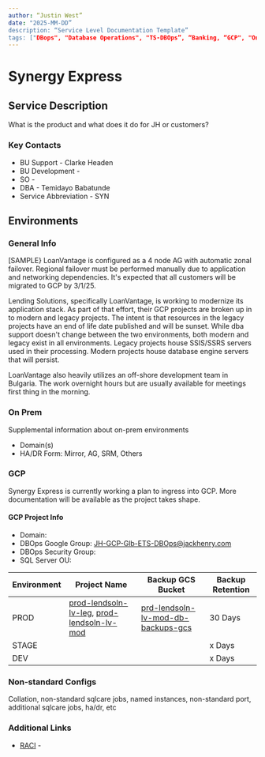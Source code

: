 ```yaml
---
author: “Justin West”
date: "2025-MM-DD”
description: “Service Level Documentation Template”
tags: ["DBops", "Database Operations", "TS-DBOps”, “Banking, “GCP", "On-prem", “Synergy Express”, “SYN”, "SYNEX", "SYN-EX"]
---
```

# Synergy Express

## Service Description
What is the product and what does it do for JH or customers?

### Key Contacts
* BU Support - Clarke Headen
* BU Development - 
* SO - 
* DBA - Temidayo Babatunde
* Service Abbreviation - SYN


## Environments


### General Info
[SAMPLE} LoanVantage is configured as a 4 node AG with automatic zonal failover.  Regional failover must be performed manually due to application and networking dependencies.  It's expected that all customers will be migrated to GCP by 3/1/25.

Lending Solutions, specifically LoanVantage, is working to modernize its application stack.  As part of that effort, their GCP projects are broken up in to modern and legacy projects.  The intent is that resources in the legacy projects have an end of life date published and will be sunset.  While dba support doesn't change between the two environments, both modern and legacy exist in all environments.  Legacy projects house SSIS/SSRS servers used in their processing.  Modern projects house database engine servers that will persist.

LoanVantage also heavily utilizes an off-shore development team in Bulgaria.  The work overnight hours but are usually available for meetings first thing in the morning.

### On Prem
Supplemental information about on-prem environments

* Domain(s)
* HA/DR Form:  Mirror, AG, SRM, Others

### GCP
Synergy Express is currently working a plan to ingress into GCP.  More documentation will be available as the project takes shape.

#### GCP Project Info
- Domain: 
- DBOps Google Group: JH-GCP-Glb-ETS-DBOps@jackhenry.com
- DBOps Security Group: 
- SQL Server OU: 

| Environment | Project Name | Backup GCS Bucket | Backup Retention |
| ----------- | -------------------- | ------------- | ------------ |
| PROD  | [prod-lendsoln-lv-leg](https://console.cloud.google.com/compute/instances?project=prod-lendsoln-lv-leg), [prod-lendsoln-lv-mod](https://console.cloud.google.com/compute/instances?project=prod-lendsoln-lv-mod) | [prd-lendsoln-lv-mod-db-backups-gcs](https://console.cloud.google.com/storage/browser/prd-lendsoln-lv-mod-db-backups-gcs;tab=objects?forceOnBucketsSortingFiltering=true&project=prod-lendsoln-lv-mod) | 30 Days |
| STAGE |  |  | x Days |
| DEV |  |  | x Days |

### Non-standard Configs
Collation, non-standard sqlcare jobs, named instances, non-standard port, additional sqlcare jobs, ha/dr, etc

### Additional Links
* [RACI](Link) - 
